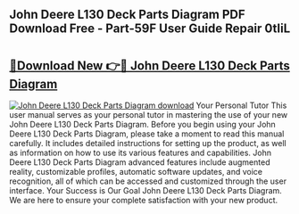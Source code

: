 ## John Deere L130 Deck Parts Diagram PDF Download Free - Part-59F User Guide Repair 0tIiL

# <h2><a href="http://dfuncyg.blite.top/?on=John+Deere+L130+Deck+Parts+Diagram">🔗Download New 👉🔴 John Deere L130 Deck Parts Diagram</a></h2>

[![John Deere L130 Deck Parts Diagram download](https://i.imgur.com/lujVjoI.png)](http://dfuncyg.blite.top/?on=John+Deere+L130+Deck+Parts+Diagram)
Your Personal Tutor This user manual serves as your personal tutor in mastering the use of your new John Deere L130 Deck Parts Diagram. Before you begin using your John Deere L130 Deck Parts Diagram, please take a moment to read this manual carefully. It includes detailed instructions for setting up the product, as well as information on how to use its various features and capabilities. John Deere L130 Deck Parts Diagram advanced features include augmented reality, customizable profiles, automatic software updates, and voice recognition, all of which can be accessed and customized through the user interface. Your Success is Our Goal John Deere L130 Deck Parts Diagram. We are here to ensure your complete satisfaction with your new product.
